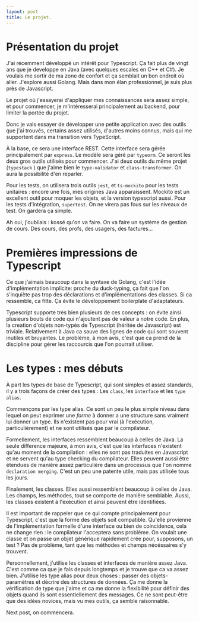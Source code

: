 ```yaml
---
layout: post
title: Le projet.
---
```


# Présentation du projet

J'ai récemment développé un intérêt pour Typescript. Ça fait plus de vingt ans que je 
developpe en Java (avec quelques escales en C++ et C#). Je voulais me sortir de ma zone de confort et 
ça semblait un bon endroit où aller. J'explore aussi Golang. Mais dans mon élan professionnel, je suis 
plus près de Javascript.

Le projet où j'essayerai d'appliquer mes connaissances sera assez simple, et pour commencer, je 
m'intéresserai principalement au backend, pour limiter la portée du projet.

Donc je vais essayer de développer une petite application avec des outils que j'ai trouvés, certains 
assez utilisés, d'autres moins connus, mais qui me supportent dans ma transition vers TypeScript.

À la base, ce sera une interface REST. Cette interface sera gérée principalement par `express`. Le modèle sera 
géré par `typeorm`. Ce seront les deux gros outils utilisés pour commencer. J'ai deux outils du même projet (`typestack`
) que j'aime bien le `type-validator` et `class-transformer`. On aura la possibilité d'en reparler.

Pour les tests, on utilisera trois outils `jest`, et `ts-mockito` pour les tests unitaires : encore une fois, mes
origines Java apparaissent. Mockito est un excellent outil pour moquer les objets, et la version typescript aussi. Pour 
les tests d'intégration, `supertest`. On ne virera pas fous sur les niveaux de test. On gardera ça simple.

Ah oui, j'oubliais : kossé qu'on va faire. On va faire un système de gestion de cours. Des cours, des profs, des
usagers, des factures...  

# Premières impressions de Typescript

Ce que j'aimais beaucoup dans la syntaxe de Golang, c'est l'idée d'implémentation implicite: proche du duck-typing, ça
fait que l'on s'inquiète pas trop des déclarations et d'implémentations des classes. Si ca ressemble, ca fitte. Ça
évite le développement boilerplate d'adaptateurs. 

Typescript supporte très bien plusieurs de ces concepts : on évite ainsi plusieurs bouts de code qui n'ajoutent pas de
valeur a notre code. En plus, la creation d'objets non-typés de Typescript (héritée de Javascript) est triviale. 
Relativement à Java ca sauve des lignes de code qui sont souvent inutiles et bruyantes. Le problème, à mon avis, 
c'est que ca prend de la discipline pour gérer les raccourcis que l'on pourrait utiliser.  

# Les types : mes débuts

À part les types de base de Typescript, qui sont simples et assez standards, il y a trois façons de créer des types
: Les `class`, les `interface` et les `type alias`.

Commençons par les type alias. Ce sont un peu le plus simple niveau dans lequel on peut exprimer une _forme_ à donner
a une structure sans vraiment lui donner un type. Ils n'existent pas pour vrai (à l'exécution, particulièrement) et ne
sont utilisés que par le compilateur. 

Formellement, les interfaces ressemblent beaucoup à celles de Java. La seule difference majeure, à mon
avis, c'est que les interfaces n'existent qu'au moment de la compilation : elles ne sont pas traduites en Javascript
et ne servent qu'au type checking du compilateur. Elles peuvent aussi être étendues de manière assez particulière
dans un processus que l'on nomme `declaration merging`. C'est un peu une patente utile, mais pas utilisée tous les
jours.

Finalement, les classes. Elles aussi ressemblent beaucoup à celles de Java. Les champs, les méthodes, tout se comporte
de manière semblable. Aussi, les classes existent à l'exécution et ainsi peuvent être identifiées.

Il est important de rappeler que ce qui compte principalement pour Typescript, c'est que la forme des objets soit
compatible. Qu'elle provienne de l'implémentation formelle d'une interface ou bien de coincidence, cela ne change
rien : le compilateur l'acceptera sans problème. On voulait une classe et on passe un objet générique rapidement
crée pour, supposons, un test ? Pas de problème, tant que les méthodes et champs nécéssaires s'y trouvent.

Personnellement, j'utilise les classes et interfaces de manière assez Java. C'est comme ca que je fais depuis
longtemps et je trouve que ca va assez bien. J'utilise les type alias pour deux choses : passer des objets-paramètres 
et décrire des structures de données. Ça me donne la vérification de type que j'aime et ca me donne la flexibilité 
pour définir des objets quand ils sont essentiellement des messages. Ce ne sont peut-être que des idées novices, 
mais vu mes outils, ça semble raisonnable.  

Next post, on commencera.


